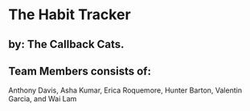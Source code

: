 # The Habit Tracker

## by: The Callback Cats.

## Team Members consists of: 
Anthony Davis, Asha Kumar, Erica Roquemore, Hunter Barton, Valentin Garcia, and Wai Lam